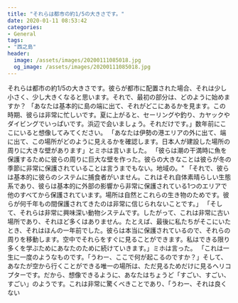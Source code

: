 ```yaml
---
title: "それらは都市の約1/5の大きさです。"
date: 2020-01-11 08:53:42
categories:
- General
tags:
- "西之島"
header:
  image: /assets/images/20200111085018.jpg
  og_image: /assets/images/20200111085018.jpg
---
```


それらは都市の約1/5の大きさです。彼らが都市に配置された場合、それは少し小さく、少し大きくなると思います。それで、最初の部分は、どのように始めますか？ 「あなたは基本的に島の端に出て、それがどこにあるかを見ます。この時期、彼らは非常に忙しいです。夏に上がると、セーリングや釣り、カヤックやダイビングでいっぱいです。浜辺で会いましょう。それだけです。」数年前にここにいると想像してみてください。 「あなたは伊勢の港エリアの外に出て、端に出て、この場所がどのように見えるかを確認します。日本人が建設した場所の周りに大きな壁があります」とミホは言いました。 「彼らは潮の干満時に魚を保護するために彼らの周りに巨大な壁を作った。彼らの大きなことは彼らが冬の季節に非常に保護されていることは言うまでもない。地域の。&quot; 「それで、彼らは基本的に彼らのシステムに捕食者がいません。これはそれ自体素晴らしい生態系であり、彼らは基本的に外部の影響から非常に保護されている1つのエリアで他のすべてから保護されています。場所は自然とこれらの生き物のためです。彼らが何千年もの間保護されてきたのは非常に信じられないことです。」 「そして、それらは非常に興味深い動物システムです。したがって、これは非常に古い場所であり、それほど多くはありません。たとえば、最後に私たちがそこにいたとき、それはほんの一年前でした。彼らは本当に保護されているので、それらの周りを移動します。空中でそれらをすぐに見ることができます。私はできる限り多くを学ぶためにあなたのために続けていきます。」ミホは言った。 「これは一生に一度のようなものです。「うわー、ここで何が起こるのですか？」そして、あなたが空から行くことができる唯一の場所は、ただ見るためだけに見るヘリコプターです。だから、想像できるように、あなたはちょうど「すごい、すごい、すごい」のようです。これは非常に驚くべきことであり、「うわー、それは良くない
